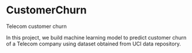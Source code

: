 # CustomerChurn
Telecom customer churn  

In this project, we build machine learning model to predict customer churn of a Telecom company using dataset obtained from UCI data repository.
